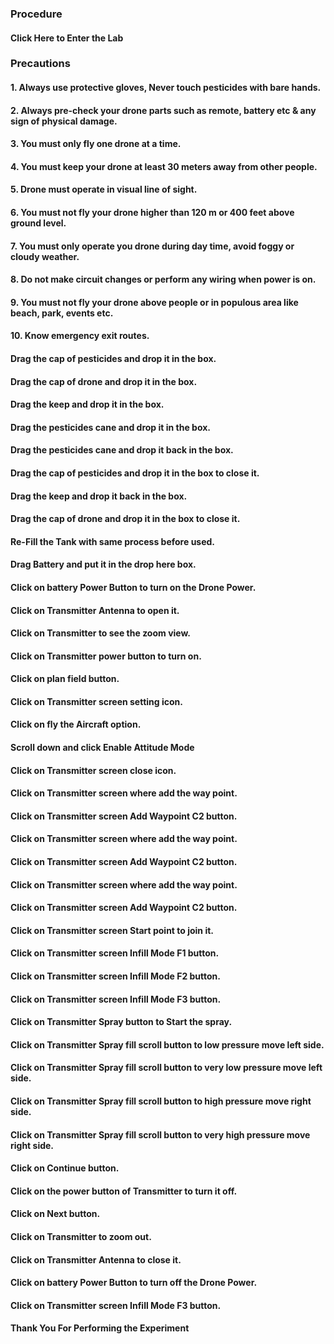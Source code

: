 ### Procedure

#### Click Here to Enter the Lab

### Precautions

#### 1. Always use protective gloves, Never touch pesticides with bare hands.
#### 2. Always pre-check your drone parts such as remote, battery etc & any sign of physical damage.
#### 3. You must only fly one drone at a time.
#### 4. You must keep your drone at least 30 meters away from other people.
#### 5. Drone must operate in visual line of sight.
#### 6. You must not fly your drone higher than 120 m or 400 feet above ground level.
#### 7. You must only operate you drone during day time, avoid foggy or cloudy weather.
#### 8. Do not make circuit changes or perform any wiring when power is on.
#### 9. You must not fly your drone above people or in populous area like beach, park, events etc.
#### 10. Know emergency exit routes.

#### Drag the cap of pesticides and drop it in the box.
#### Drag the cap of drone and drop it in the box.
#### Drag the keep and drop it in the box.
#### Drag the pesticides cane and drop it in the box.
#### Drag the pesticides cane and drop it back in the box.
#### Drag the cap of pesticides and drop it in the box to close it.
#### Drag the keep and drop it back in the box.
#### Drag the cap of drone and drop it in the box to close it.
#### Re-Fill the Tank with same process before used.
#### Drag Battery and put it in the drop here box.
#### Click on battery Power Button to turn on the Drone Power.
#### Click on Transmitter Antenna to open it.
#### Click on Transmitter to see the zoom view.
#### Click on Transmitter power button to turn on.
#### Click on plan field button.

#### Click on Transmitter screen setting icon.
#### Click on fly the Aircraft option.
#### Scroll down and click Enable Attitude Mode
#### Click on Transmitter screen close icon.
#### Click on Transmitter screen where add the way point.
#### Click on Transmitter screen Add Waypoint C2 button.
#### Click on Transmitter screen where add the way point.
#### Click on Transmitter screen Add Waypoint C2 button.
#### Click on Transmitter screen where add the way point.
#### Click on Transmitter screen Add Waypoint C2 button.
#### Click on Transmitter screen Start point to join it.
#### Click on Transmitter screen Infill Mode F1 button.
#### Click on Transmitter screen Infill Mode F2 button.
#### Click on Transmitter screen Infill Mode F3 button.
#### Click on Transmitter Spray button to Start the spray.
#### Click on Transmitter Spray fill scroll button to low pressure move left side.
#### Click on Transmitter Spray fill scroll button to very low pressure move left side.
#### Click on Transmitter Spray fill scroll button to high pressure move right side.
#### Click on Transmitter Spray fill scroll button to very high pressure move right side.
#### Click on Continue button.

#### Click on the power button of Transmitter to turn it off.
#### Click on Next button.

#### Click on Transmitter to zoom out.
#### Click on Transmitter Antenna to close it.
#### Click on battery Power Button to turn off the Drone Power.
#### Click on Transmitter screen Infill Mode F3 button.

#### Thank You For Performing the Experiment
